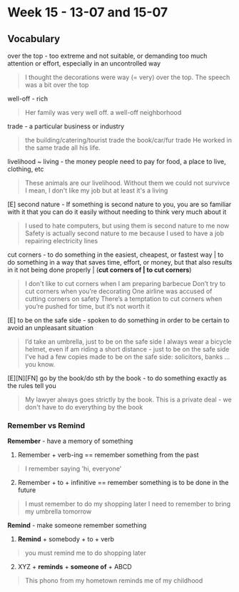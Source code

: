 # Week 15 - 13-07 and 15-07

## Vocabulary 

over the top - too extreme and not suitable, or demanding too much attention or effort, especially in an uncontrolled way
> I thought the decorations were way (= very) over the top.
> The speech was a bit over the top

well-off - rich
> Her family was very well off.
> a well-off neighborhood

trade - a particular business or industry
> the building/catering/tourist trade
> the book/car/fur trade
> He worked in the same trade all his life.

livelihood ~ living -  the money people need to pay for food, a place to live, clothing, etc
> These animals are our livelihood. Without them we could not survivce
> I mean, I don't like my job but at least it's a living 

[E] second nature - If something is second nature to you, you are so familiar with it that you can do it easily without needing to think very much about it
> I used to hate computers, but using them is second nature to me now
> Safety is actually second nature to me because I used to have a job repairing electricity lines

cut corners - to do something in the easiest, cheapest, or fastest way | to do something in a way that saves time, effort, or money, but that also results in it not being done properly | (**cut corners of | to cut corners**)
	
> I don't like to cut corners when I am preparing barbecue
> Don’t try to cut corners when you’re decorating
> One airline was accused of cutting corners on safety
> There’s a temptation to cut corners when you’re pushed for time, but it’s not worth it

[E] to be on the safe side -  spoken to do something in order to be certain to avoid an unpleasant situation
> I’d take an umbrella, just to be on the safe side
> I always wear a bicycle helmet, even if am riding a short distance - just to be on the safe side
> I've had a few copies made to be on the safe side: solicitors, banks ... you know.

[E][N][FN] go by the book/do sth by the book - to do something exactly as the rules tell you
> My lawyer always goes strictly by the book.
> This is a private deal - we don't have to do everything by the book


### Remember vs Remind

**Remember** - have a memory of something

1. Remember + verb-ing == remember something from the past
> I remember saying 'hi, everyone'

2. Remember + to + infinitive == remember something is to be done in the future
> I must remember to do my shopping later
> I need to remember to bring my umbrella tomorrow

**Remind** - make someone remember something 

1. **Remind** + somebody + to + verb 
> you must remind me to do shopping later

2. XYZ + **reminds** + **someone of** + ABCD
> This phono from my hometown reminds me of my childhood
